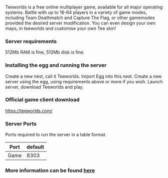 ### 
Teeworlds is a free online multiplayer game, available for all major operating systems.
Battle with up to 16-64 players in a variety of game modes, including Team Deathmatch
and Capture The Flag, or other gamemodes provided the desired server modification.
You can even design your own maps, in teeworlds and customise your own Tee skin!

### Server requirements
512Mb RAM is fine, 512Mb disk is fine.

### Installing the egg and running the server
Create a new nest, call it Teeworlds. Import Egg into this nest.
Create a new server using the egg, using requirements above or more if you wish.
Launch server, download Teeworlds and play.

### Official game client download
https://teeworlds.com/

### Server Ports
Ports required to run the server in a table format.

| Port    | default |
|---------|---------|
| Game    | 8303    |

### More information can be found [here](https://teeworlds.com/)
